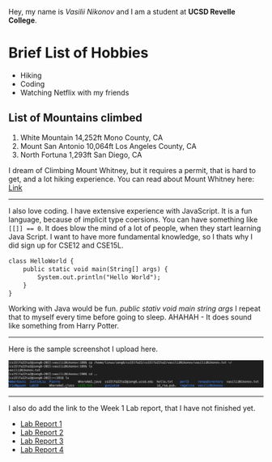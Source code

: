 Hey, my name is *Vasilii Nikonov* and I am a student at **UCSD Revelle College**.

# Brief List of Hobbies
* Hiking
* Coding
* Watching Netflix with my friends

## List of Mountains climbed
1. White Mountain 14,252ft Mono County, CA
2. Mount San Antonio 10,064ft Los Angeles County, CA
3. North Fortuna 1,293ft San Diego, CA

I dream of Climbing Mount Whitney, but it requires a permit, that is hard to get, and a lot hiking experience. You can read about Mount Whitney here: [Link](https://en.wikipedia.org/wiki/Mount_Whitney)

---

I also love coding. I have extensive experience with JavaScript. It is a fun language, because of implicit type coersions. You can have something like `[[]] == 0`. It does blow the mind of a lot of people, when they start learning Java Script. I want to have more fundamental knowledge, so I thats why I did sign up for CSE12 and CSE15L.

```
class HelloWorld {
    public static void main(String[] args) {
        System.out.println("Hello World");
    }
}
```
Working with Java would be fun. *public stativ void main string args* I repeat that to myself every time before going to sleep. AHAHAH - It does sound like something from Harry Potter.

---
Here is the sample screenshot I upload here.

![Image](./images/Screen%20Shot%202022-09-29%20at%203.11.46%20PM.png)

---
I also do add the link to the Week 1 Lab report, that I have not finished yet.

- [Lab Report 1](./lab-report-1-week-0.md)
- [Lab Report 2](./lab-report-2-week-3.md)
- [Lab Report 3](./lab-report-3-week-5.md)
- [Lab Report 4](./lab-report-4-week-7.md)
